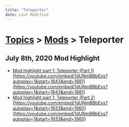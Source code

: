 ```yaml
---
title: "Teleporter"
date: Last Modified
---
```

# [Topics](../../topics.md) > [Mods](../../topics/mods.md) > Teleporter

## July 8th, 2020 Mod Highlight
* [Mod highlight part 1: Teleporter (Part 1)](../../transcriptions/yt-1dUNmBBbExs,1843.905544,1880.63657.md) [https://youtube.com/embed/1dUNmBBbExs?autoplay=1&start=1843&end=1881](https://youtube.com/embed/1dUNmBBbExs?autoplay=1&start=1843&end=1881)
* [Mod highlight part 1: Teleporter (Part 2)](../../transcriptions/yt-1dUNmBBbExs,1933.206009,1959.30176.md) [https://youtube.com/embed/1dUNmBBbExs?autoplay=1&start=1933&end=1960](https://youtube.com/embed/1dUNmBBbExs?autoplay=1&start=1933&end=1960)
